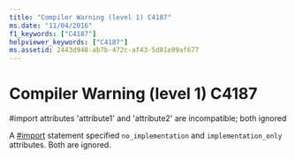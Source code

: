 ```yaml
---
title: "Compiler Warning (level 1) C4187"
ms.date: "11/04/2016"
f1_keywords: ["C4187"]
helpviewer_keywords: ["C4187"]
ms.assetid: 2443d948-ab7b-472c-af43-5d81e09af677
---
```

# Compiler Warning (level 1) C4187

\#import attributes 'attribute1' and 'attribute2' are incompatible; both ignored

A [#import](../../preprocessor/hash-import-directive-cpp.md) statement specified `no_implementation` and `implementation_only` attributes. Both are ignored.